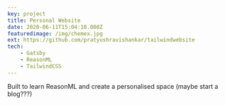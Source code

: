 ```yaml
---
key: project
title: Personal Website 
date: 2020-06-11T15:04:10.000Z
featuredimage: /img/chemex.jpg
ext: https://github.com/pratyushravishankar/tailwindwebsite
tech:
    - Gatsby
    - ReasonML
    - TailwindCSS
---
```


Built to learn ReasonML and create a personalised space (maybe start a blog???)
